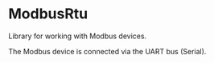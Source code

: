# ModbusRtu
Library for working with Modbus devices.

The Modbus device is connected via the UART bus (Serial).
